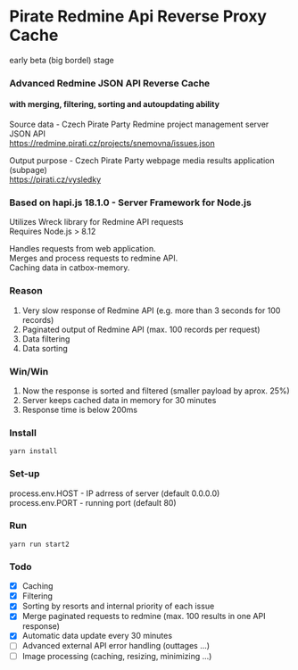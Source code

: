 # Pirate Redmine Api Reverse Proxy Cache
early beta (big bordel) stage

### Advanced Redmine JSON API Reverse Cache
#### with merging, filtering, sorting and autoupdating ability

Source data - Czech Pirate Party Redmine project management server JSON API<br/>
https://redmine.pirati.cz/projects/snemovna/issues.json

Output purpose - Czech Pirate Party webpage media results application (subpage)<br/>
https://pirati.cz/vysledky

### Based on hapi.js 18.1.0 - Server Framework for Node.js
Utilizes Wreck library for Redmine API requests<br/>
Requires Node.js > 8.12

Handles requests from web application.<br/>
Merges and process requests to redmine API.<br/>
Caching data in catbox-memory.

### Reason
1. Very slow response of Redmine API (e.g. more than 3 seconds for 100 records)
2. Paginated output of Redmine API (max. 100 records per request)
3. Data filtering
4. Data sorting

### Win/Win
1. Now the response is sorted and filtered (smaller payload by aprox. 25%)
2. Server keeps cached data in memory for 30 minutes
2. Response time is below 200ms

### Install
```
yarn install
```

### Set-up

process.env.HOST - IP adrress of server (default 0.0.0.0)<br/>
process.env.PORT - running port (default 80)

### Run
```
yarn run start2
```

### Todo

- [x] Caching
- [x] Filtering
- [x] Sorting by resorts and internal priority of each issue
- [x] Merge paginated requests to redmine (max. 100 results in one API response)
- [x] Automatic data update every 30 minutes
- [ ] Advanced external API error handling (outtages ...)
- [ ] Image processing (caching, resizing, minimizing ...)
